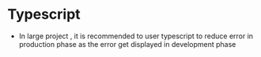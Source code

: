 # Typescript
- In large project , it is recommended to user typescript to reduce error in production phase as the error get displayed in development phase 
